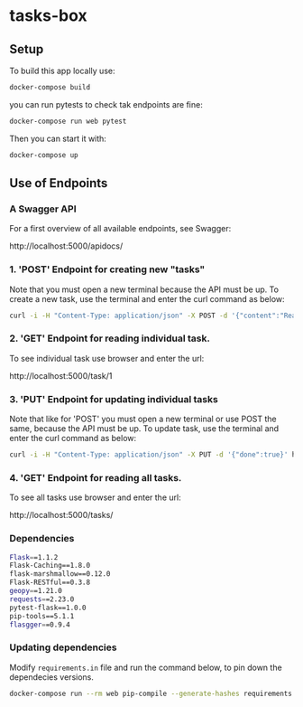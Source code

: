 # tasks-box

## Setup

To build this app locally use:
```bash
docker-compose build
```

you can run pytests to check tak endpoints are fine:
```bash
docker-compose run web pytest
```

Then you can start it with:
```bash
docker-compose up
```

## Use of Endpoints

### A Swagger API
For a first overview of all available endpoints, see Swagger: 

http://localhost:5000/apidocs/


### 1. 'POST' Endpoint for creating new "tasks"
Note that you must open a new terminal because the API must be up.
To create a new task, use the terminal and enter the curl command as below:
```bash
curl -i -H "Content-Type: application/json" -X POST -d '{"content":"Read a book"}' http://localhost:5000/todo/
```

### 2. 'GET' Endpoint for reading individual task.
To see individual task use browser and enter the url:

http://localhost:5000/task/1


### 3. 'PUT' Endpoint for updating individual tasks
Note that like for 'POST' you must open a new terminal or use POST the same, because the API must be up.
To update task, use the terminal and enter the curl command as below:
```bash
curl -i -H "Content-Type: application/json" -X PUT -d '{"done":true}' http://localhost:5000/update/1
```

### 4. 'GET' Endpoint for reading all tasks.
To see all tasks use browser and enter the url:

http://localhost:5000/tasks/


### Dependencies

```bash
Flask==1.1.2
Flask-Caching==1.8.0
flask-marshmallow==0.12.0
Flask-RESTful==0.3.8
geopy==1.21.0
requests==2.23.0
pytest-flask==1.0.0
pip-tools==5.1.1
flasgger==0.9.4
```

### Updating dependencies

Modify `requirements.in` file and run the command below, to pin down the dependecies versions.
```bash
docker-compose run --rm web pip-compile --generate-hashes requirements.in --output-file requirements.txt
```
